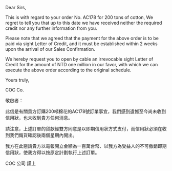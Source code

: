 Dear Sirs,

This is with regard to your order No. AC178 for 200 tons of cotton, We
regret to tell you that up to this date we have received neither the
required credit nor any further information from you.

Please note that we agreed that the payment for the above order is to be
paid via sight Letter of Credit, and it must be established within 2
weeks upon the arrival of our Sales Confirmation.

We hereby request you to open by cable an irrevocable sight Letter of
Credit for the amount of NTD one million in our favor, with which we can
execute the above order according to the original schedule.

Yours truly,

COC Co.

敬啟者：

此信是有關貴方訂購200噸棉花的AC178號訂單事宜，我們感到遺憾至今尚未收到信用狀，也未收到貴方任何消息。

請注意，上述訂單的貨款經雙方同意是以即期信用狀方式支付，而信用狀必須在收到我們銷貨確認後兩個星期內開出。

我方在此懇請貴方以電報開立金額為一百萬台幣、以我方為受益人的不可撤銷即期信用狀，使我方得以按原定計劃執行上述訂單。

COC 公司 謹上
